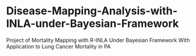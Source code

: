 # Disease-Mapping-Analysis-with-INLA-under-Bayesian-Framework
Project of Mortality Mapping with R-INLA Under Bayesian Framework With Application to Lung Cancer Mortality in PA
